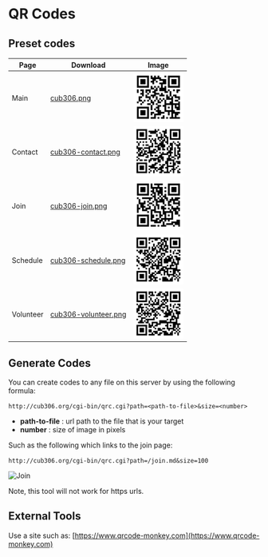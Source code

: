 # QR Codes

<style>img {height:100px}</style>

## Preset codes

| Page      | Download                                     | Image
| --------- | -------------------------------------------- | -----
| Main      | [cub306.png](cub306.png)                     | ![Main Page](cub306.png)
| Contact   | [cub306-contact.png](cub306-contact.png)     | ![Contact Page](cub306-contact.png)
| Join      | [cub306-join.png](cub306-join.png)           | ![Join Page](cub306-join.png)
| Schedule  | [cub306-schedule.png](cub306-schedule.png)   | ![Schedule Page](cub306-schedule.png)
| Volunteer | [cub306-volunteer.png](cub306-volunteer.png) | ![Volunteer Page](cub306-volunteer.png)


## Generate Codes

You can create codes to any file on this server by using the following formula:

    http://cub306.org/cgi-bin/qrc.cgi?path=<path-to-file>&size=<number>
    
* **path-to-file** : url path to the file that is your target
* **number** : size of image in pixels

Such as the following which links to the join page:

    http://cub306.org/cgi-bin/qrc.cgi?path=/join.md&size=100

![Join](http://cub306.org/cgi-bin/qrc.cgi?path=/join.md&size=100)

Note, this tool will not work for https urls.

## External Tools

Use a site such as: [https://www.qrcode-monkey.com](https://www.qrcode-monkey.com)